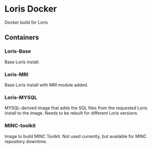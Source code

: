 # Loris Docker

Docker build for Loris


## Containers

### Loris-Base

Base Loris install.

### Loris-MRI

Base Loris install with MRI module added.

### Loris-MYSQL

MYSQL-derived image that adds the SQL files from the requested Loris install to the image. Needs to be rebuilt for different Loris versions.

### MINC-toolkit

Image to build MINC Toolkit. Not used currently, but available for MINC repository downtime.
